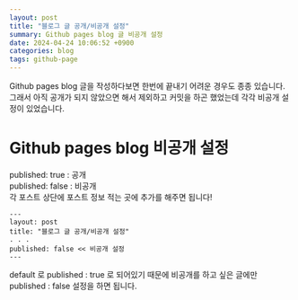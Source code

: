 ```yaml
---
layout: post
title: "블로그 글 공개/비공개 설정"
summary: Github pages blog 글 비공개 설정
date: 2024-04-24 10:06:52 +0900
categories: blog
tags: github-page
---
```


Github pages blog 글을 작성하다보면 한번에 끝내기 어려운 경우도 종종 있습니다. 그래서 아직 공개가 되지 않았으면 해서 제외하고 커밋을 하곤 했었는데 각각 비공개 설정이 있었습니다.

# Github pages blog 비공개 설정
<span class="h-yellow">published: true</span> : 공개<br>
<span class="h-yellow">published: false</span> : 비공개<br>
각 포스트 상단에 포스트 정보 적는 곳에 추가를 해주면 됩니다!
```
---
layout: post
title: "블로그 글 공개/비공개 설정"
. . .
published: false << 비공개 설정
---
```

default 로 published : true 로  되어있기 때문에 비공개를 하고 싶은 글에만 published : false 설정을 하면 됩니다.